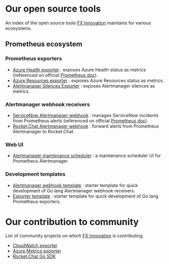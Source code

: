 # Our open source tools

An index of the open source tools [FX Innovation](https://github.com/FXinnovation/) maintains for various ecosystems.

## Prometheus ecosystem

### Prometheus exporters
- [Azure Health exporter](https://github.com/FXinnovation/azure-health-exporter) : exposes Azure Health status as metrics (referenced on official [Prometheus doc](https://prometheus.io/docs/instrumenting/exporters/#apis)).
- [Azure Resources exporter](https://github.com/FXinnovation/azure-resources-exporter) : exposes Azure Resources status as metrics.
- [Alertmanager Silences Exporter](https://github.com/FXinnovation/alertmanager-silences-exporter) : exposes Alertmanager silences as metrics.

### Alertmanager webhook receivers
- [ServiceNow Alertmanager webhook](https://github.com/FXinnovation/alertmanager-webhook-servicenow) : manages ServiceNow incidents from Prometheus alerts (referenced on official [Prometheus doc](https://prometheus.io/docs/operating/integrations/#alertmanager-webhook-receiver)).
- [Rocket.Chat Alertmanager webhook](https://github.com/FXinnovation/alertmanager-webhook-rocketchat) : forward alerts from Prometheus Alertmanager to Rocket.Chat.

### Web UI
- [Alertmanager maintenance scheduler](https://github.com/FXinnovation/alertmanager-maintenance-scheduler) : a maintenance scheduler UI for Prometheus Alertmanager 

### Development templates
- [Alertmanager webhook template](https://github.com/FXinnovation/alertmanager-webhook-template) : starter template for quick development of Go lang Alertmanager webhook receivers.
- [Exporter template](https://github.com/FXinnovation/exporter-template) : starter template for quick development of Go lang Prometheus exporters.

# Our contribution to community

List of community projects on which [FX Innovation](https://github.com/FXinnovation/) is contributing.

- [CloudWatch exporter](https://github.com/prometheus/cloudwatch_exporter)
- [Azure Metrics exporter](https://github.com/RobustPerception/azure_metrics_exporter)
- [Rocket.Chat Go SDK](https://github.com/RocketChat/Rocket.Chat.Go.SDK)
